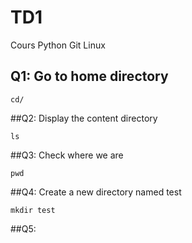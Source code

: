 # TD1

Cours Python Git Linux

## Q1: Go to home directory
```
cd/
```
##Q2: Display the content directory
```
ls
```
##Q3: Check where we are
```
pwd
```
##Q4: Create a new directory named test
```
mkdir test
```
##Q5: 
